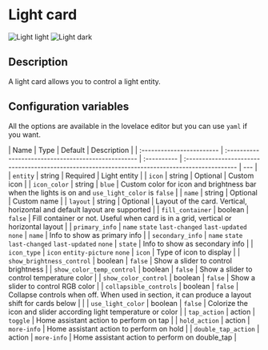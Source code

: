 # Light card

![Light light](../images/light-light.png)
![Light dark](../images/light-dark.png)

## Description

A light card allows you to control a light entity.

## Configuration variables

All the options are available in the lovelace editor but you can use `yaml` if you want.

| Name                      | Type                                                | Default     | Description                                                                                     |
| :------------------------ | :-------------------------------------------------- | :---------- | :---------------------------------------------------------------------------------------------- | --- |
| `entity`                  | string                                              | Required    | Light entity                                                                                    |
| `icon`                    | string                                              | Optional    | Custom icon                                                                                     |
| `icon_color`              | string                                              | `blue`      | Custom color for icon and brightness bar when the lights is on and `use_light_color` is `false` |
| `name`                    | string                                              | Optional    | Custom name                                                                                     |
| `layout`                  | string                                              | Optional    | Layout of the card. Vertical, horizontal and default layout are supported                       |
| `fill_container`          | boolean                                             | `false`     | Fill container or not. Useful when card is in a grid, vertical or horizontal layout             |
| `primary_info`            | `name` `state` `last-changed` `last-updated` `none` | `name`      | Info to show as primary info                                                                    |
| `secondary_info`          | `name` `state` `last-changed` `last-updated` `none` | `state`     | Info to show as secondary info                                                                  |
| `icon_type`               | `icon` `entity-picture` `none`                      | `icon`      | Type of icon to display                                                                         |
| `show_brightness_control` | boolean                                             | `false`     | Show a slider to control brightness                                                             |
| `show_color_temp_control` | boolean                                             | `false`     | Show a slider to control temperature color                                                      |
| `show_color_control`      | boolean                                             | `false`     | Show a slider to control RGB color                                                              |
| `collapsible_controls`    | boolean                                             | `false`     | Collapse controls when off. When used in section, it can produce a layout shift for cards below |     |
| `use_light_color`         | boolean                                             | `false`     | Colorize the icon and slider according light temperature or color                               |
| `tap_action`              | action                                              | `toggle`    | Home assistant action to perform on tap                                                         |
| `hold_action`             | action                                              | `more-info` | Home assistant action to perform on hold                                                        |
| `double_tap_action`       | action                                              | `more-info` | Home assistant action to perform on double_tap                                                  |
